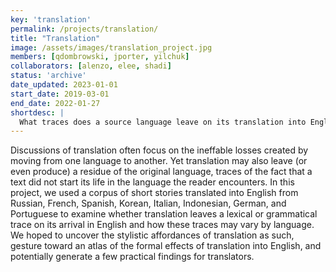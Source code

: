 ```yaml
---
key: 'translation'
permalink: /projects/translation/
title: "Translation"
image: /assets/images/translation_project.jpg
members: [qdombrowski, jporter, yilchuk]
collaborators: [alenzo, elee, shadi]
status: 'archive'
date_updated: 2023-01-01
start_date: 2019-03-01
end_date: 2022-01-27
shortdesc: |
  What traces does a source language leave on its translation into English?
---
```


Discussions of translation often focus on the ineffable losses created by moving from one language to another. Yet translation may also leave (or even produce) a residue of the original language, traces of the fact that a text did not start its life in the language the reader encounters. In this project, we used a corpus of short stories translated into English from Russian, French, Spanish, Korean, Italian, Indonesian, German, and Portuguese to examine whether translation leaves a lexical or grammatical trace on its arrival in English and how these traces may vary by language. We hoped to uncover the stylistic affordances of translation as such, gesture toward an atlas of the formal effects of translation into English, and potentially generate a few practical findings for translators.